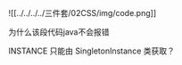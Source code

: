 ![[../../../../三件套/02CSS/img/code.png]]

<span class="todo">为什么该段代码java不会报错</span>

INSTANCE 只能由 SingletonInstance 类获取？




